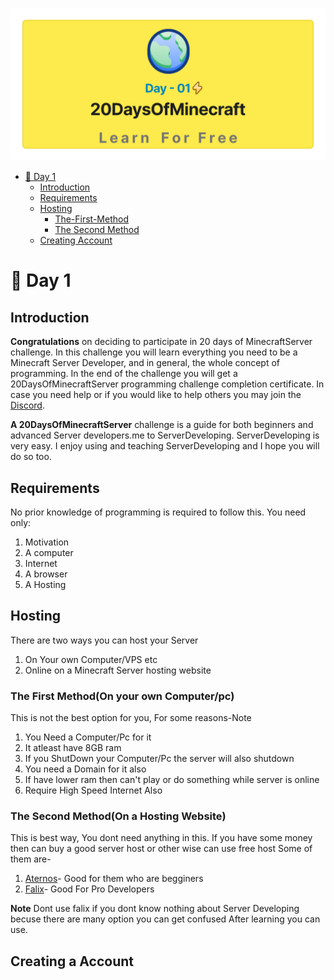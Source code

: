 ![twenty Days Of McHosting](./image.png)
- [📔 Day 1](#-day-1)
	- [Introduction](#introduction)
	- [Requirements](#requirements)
	- [Hosting](#hosting)
		- [The-First-Method](#The-First-Method(On-your-own-Computer/pc))
		- [The Second Method](#The-Second-Method(On-a-Hosting-Website))
	- [Creating Account](#Creating-a-Account)



# 📔 Day 1

## Introduction

**Congratulations** on deciding to participate in 20 days of MinecraftServer challenge. In this challenge you will learn everything you need to be a Minecraft Server Developer, and in general, the whole concept of programming. In the end of the challenge you will get a 20DaysOfMinecraftServer programming challenge completion certificate. In case you need help or if you would like to help others you may join the [Discord](https://discord.gg/4gsJPeqe5N).

**A 20DaysOfMinecraftServer** challenge is a guide for both beginners and advanced Server developers.me to ServerDeveloping. ServerDeveloping is very easy. I enjoy using and teaching ServerDeveloping and I hope you will do so too.


## Requirements

No prior knowledge of programming is required to follow this. You need only:
1. Motivation
2. A computer
3. Internet
4. A browser
5. A Hosting

## Hosting

There are two ways you can host your Server
1. On Your own Computer/VPS etc
2. Online on a Minecraft Server hosting website

### The First Method(On your own Computer/pc)

This is not the best option for you, For some reasons-Note
1. You Need a Computer/Pc for it
2. It atleast have 8GB ram
3. If you ShutDown your Computer/Pc the server will also shutdown 
4. You need a Domain for it also
5. If have lower ram then can't play or do something while server is online
6. Require High Speed Internet Also

### The Second Method(On a Hosting Website)

This is best way, You dont need anything in this. If you have some money then can buy a good server host or other wise can use free host
Some of them are-
1. [Aternos](https://aternos.org/)- Good for them who are begginers
2. [Falix](https://falixnodes.net/)- Good For Pro Developers

**Note** Dont use falix if you dont know nothing about Server Developing becuse there are many option you can get confused After learning you can use.

## Creating a Account
